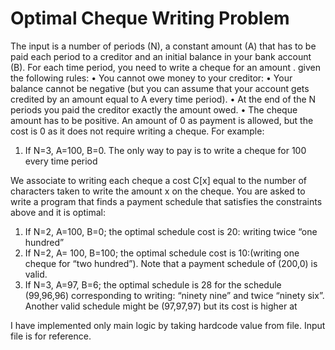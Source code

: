 # Optimal Cheque Writing Problem
The input is a number of periods (N), a constant amount (A) that has to be paid each period to a creditor and an
initial balance in your bank account (B). For each time period, you need to write a cheque for an
amount . given the following rules:
• You cannot owe money to your creditor:
• Your balance cannot be negative (but you can assume that your account gets credited by an amount
equal to A every time period).
• At the end of the N periods you paid the creditor exactly the amount owed.
• The cheque amount has to be positive. An amount of 0 as payment is allowed, but the cost is 0 as it does
not require writing a cheque.
For example:
1. If N=3, A=100, B=0. The only way to pay is to write a cheque for 100 every time period

We associate to writing each cheque a cost C[x] equal to the number of characters taken to write the amount x
on the cheque. You are asked to write a program that finds a payment schedule that satisfies the constraints
above and it is optimal:

1. If N=2, A=100, B=0; the optimal schedule cost is 20: writing twice “one hundred”
2. If N=2, A= 100, B=100; the optimal schedule cost is 10:(writing one cheque for “two hundred”). Note that
a payment schedule of (200,0) is valid.
3. If N=3, A=97, B=6; the optimal schedule is 28 for the schedule (99,96,96) corresponding to writing:
“ninety nine” and twice “ninety six”. Another valid schedule might be (97,97,97) but its cost is higher at

I have implemented only main logic by taking hardcode value from file. Input file is for reference.
